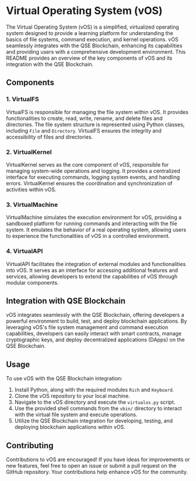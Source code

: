 # Virtual Operating System (vOS)

The Virtual Operating System (vOS) is a simplified, virtualized operating system designed to provide a learning platform for understanding the basics of file systems, command execution, and kernel operations. vOS seamlessly integrates with the QSE Blockchain, enhancing its capabilities and providing users with a comprehensive development environment. This README provides an overview of the key components of vOS and its integration with the QSE Blockchain.

## Components

### 1. VirtualFS

VirtualFS is responsible for managing the file system within vOS. It provides functionalities to create, read, write, rename, and delete files and directories. The file system structure is represented using Python classes, including `File` and `Directory`. VirtualFS ensures the integrity and accessibility of files and directories.

### 2. VirtualKernel

VirtualKernel serves as the core component of vOS, responsible for managing system-wide operations and logging. It provides a centralized interface for executing commands, logging system events, and handling errors. VirtualKernel ensures the coordination and synchronization of activities within vOS.

### 3. VirtualMachine

VirtualMachine simulates the execution environment for vOS, providing a sandboxed platform for running commands and interacting with the file system. It emulates the behavior of a real operating system, allowing users to experience the functionalities of vOS in a controlled environment.

### 4. VirtualAPI

VirtualAPI facilitates the integration of external modules and functionalities into vOS. It serves as an interface for accessing additional features and services, allowing developers to extend the capabilities of vOS through modular components.

## Integration with QSE Blockchain

vOS integrates seamlessly with the QSE Blockchain, offering developers a powerful environment to build, test, and deploy blockchain applications. By leveraging vOS's file system management and command execution capabilities, developers can easily interact with smart contracts, manage cryptographic keys, and deploy decentralized applications (DApps) on the QSE Blockchain.

## Usage

To use vOS with the QSE Blockchain integration:

1. Install Python, along with the required modules `Rich` and `Keyboard`.
2. Clone the vOS repository to your local machine.
3. Navigate to the vOS directory and execute the `virtualos.py` script.
4. Use the provided shell commands from the `vbin/` directory to interact with the virtual file system and execute operations.
5. Utilize the QSE Blockchain integration for developing, testing, and deploying blockchain applications within vOS.

## Contributing

Contributions to vOS are encouraged! If you have ideas for improvements or new features, feel free to open an issue or submit a pull request on the GitHub repository. Your contributions help enhance vOS for the community.